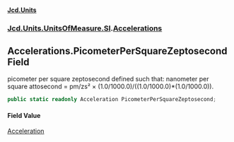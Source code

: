 #### [Jcd.Units](index 'index')
### [Jcd.Units.UnitsOfMeasure.SI](Jcd.Units.UnitsOfMeasure.SI 'Jcd.Units.UnitsOfMeasure.SI').[Accelerations](Accelerations 'Jcd.Units.UnitsOfMeasure.SI.Accelerations')

## Accelerations.PicometerPerSquareZeptosecond Field

picometer per square zeptosecond defined such that: nanometer per square attosecond = pm/zs² ×
(1.0/1000.0)/((1.0/1000.0)*(1.0/1000.0)).

```csharp
public static readonly Acceleration PicometerPerSquareZeptosecond;
```

#### Field Value
[Acceleration](Acceleration 'Jcd.Units.UnitTypes.Acceleration')